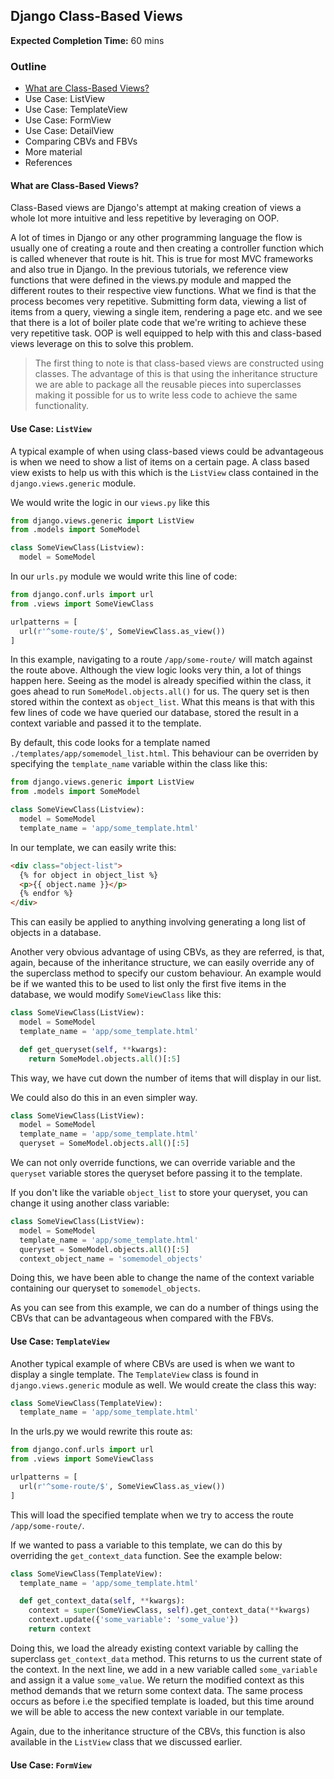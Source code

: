 ## Django Class-Based Views

**Expected Completion Time:** 60 mins

### Outline

- [What are Class-Based Views?](https://github.com/andela/python-tutorials/tree/master/tutorial-2#what-are-class-based-views)
- Use Case: ListView
- Use Case: TemplateView
- Use Case: FormView
- Use Case: DetailView
- Comparing CBVs and FBVs
- More material
- References

#### What are Class-Based Views?

Class-Based views are Django's attempt at making creation of views a whole lot more intuitive and less repetitive by leveraging on OOP.

A lot of times in Django or any other programming language the flow is usually one of creating a route and then creating a controller function which is called whenever that route is hit. This is true for most MVC frameworks and also true in Django. In the previous tutorials, we reference view functions that were defined in the views.py module and mapped the different routes to their respective view functions. What we find is that the process becomes very repetitive. Submitting form data, viewing a list of items from a query, viewing a single item, rendering a page etc. and we see that there is a lot of boiler plate code that we're writing to achieve these very repetitive task. OOP is well equipped to help with this and class-based views leverage on this to solve this problem.

> The first thing to note is that class-based views are constructed using classes. The advantage of this is that using the inheritance structure we are able to package all the reusable pieces into superclasses making it possible for us to write less code to achieve the same functionality.

#### Use Case: `ListView`

A typical example of when using class-based views could be advantageous is when we need to show a list of items on a certain page. A class based view exists to help us with this which is the `ListView` class contained in the `django.views.generic` module.

We would write the logic in our `views.py` like this

```python
from django.views.generic import ListView
from .models import SomeModel

class SomeViewClass(Listview):
  model = SomeModel
```

In our `urls.py` module we would write this line of code:

```python
from django.conf.urls import url
from .views import SomeViewClass

urlpatterns = [
  url(r'^some-route/$', SomeViewClass.as_view())
]
```

In this example, navigating to a route `/app/some-route/` will match against the route above. Although the view logic looks very thin, a lot of things happen here. Seeing as the model is already specified within the class, it goes ahead to run `SomeModel.objects.all()` for us. The query set is then stored within the context as `object_list`. What this means is that with this few lines of code we have queried our database, stored the result in a context variable and passed it to the template.

By default, this code looks for a template named `./templates/app/somemodel_list.html`. This behaviour can be overriden by specifying the `template_name` variable within the class like this:

```python
from django.views.generic import ListView
from .models import SomeModel

class SomeViewClass(Listview):
  model = SomeModel
  template_name = 'app/some_template.html'
```

In our template, we can easily write this:

```html
<div class="object-list">
  {% for object in object_list %}
  <p>{{ object.name }}</p>
  {% endfor %}
</div>
```

This can easily be applied to anything involving generating a long list of objects in a database.

Another very obvious advantage of using CBVs, as they are referred, is that, again, because of the inheritance structure, we can easily override any of the superclass method to specify our custom behaviour. An example would be if we wanted this to be used to list only the first five items in the database, we would modify `SomeViewClass` like this:

```python
class SomeViewClass(ListView):
  model = SomeModel
  template_name = 'app/some_template.html'

  def get_queryset(self, **kwargs):
    return SomeModel.objects.all()[:5]
```

This way, we have cut down the number of items that will display in our list.

We could also do this in an even simpler way.

```python
class SomeViewClass(ListView):
  model = SomeModel
  template_name = 'app/some_template.html'
  queryset = SomeModel.objects.all()[:5]
```

We can not only override functions, we can override variable and the `queryset` variable stores the queryset before passing it to the template.

If you don't like the variable `object_list` to store your queryset, you can change it using another class variable:

```python
class SomeViewClass(ListView):
  model = SomeModel
  template_name = 'app/some_template.html'
  queryset = SomeModel.objects.all()[:5]
  context_object_name = 'somemodel_objects'
```

Doing this, we have been able to change the name of the context variable containing our queryset to `somemodel_objects`.

As you can see from this example, we can do a number of things using the CBVs that can be advantageous when compared with the FBVs.

#### Use Case: `TemplateView`

Another typical example of where CBVs are used is when we want to display a single template. The `TemplateView` class is found in `django.views.generic` module as well. We would create the class this way:

```python
class SomeViewClass(TemplateView):
  template_name = 'app/some_template.html'
```

In the urls.py we would rewrite this route as:

```python
from django.conf.urls import url
from .views import SomeViewClass

urlpatterns = [
  url(r'^some-route/$', SomeViewClass.as_view())
]
```

This will load the specified template when we try to access the route `/app/some-route/`.

If we wanted to pass a variable to this template, we can do this by overriding the `get_context_data` function. See the example below:

```python
class SomeViewClass(TemplateView):
  template_name = 'app/some_template.html'

  def get_context_data(self, **kwargs):
    context = super(SomeViewClass, self).get_context_data(**kwargs)
    context.update({'some_variable': 'some_value'})
    return context
```

Doing this, we load the already existing context variable by calling the superclass `get_context_data` method. This returns to us the current state of the context. In the next line, we add in a new variable called `some_variable` and assign it a value `some_value`. We return the modified context as this method demands that we return some context data. The same process occurs as before i.e the specified template is loaded, but this time around we will be able to access the new context variable in our template.

Again, due to the inheritance structure of the CBVs, this function is also available in the `ListView` class that we discussed earlier.

#### Use Case: `FormView`
